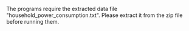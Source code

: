 
The programs require the extracted data file "household_power_consumption.txt". Please extract it from the zip file before running them.



